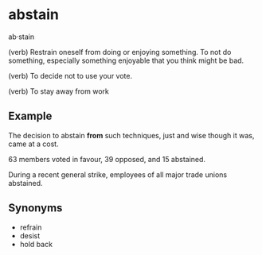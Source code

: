 # abstain

ab·stain

(verb) Restrain oneself from doing or enjoying something. To not do something, especially something enjoyable that you think might be bad.

(verb) To decide not to use your vote.

(verb) To stay away from work

## Example

The decision to abstain **from** such techniques, just and wise though it was, came at a cost.

63 members voted in favour, 39 opposed, and 15 abstained.

During a recent general strike, employees of all major trade unions abstained.

## Synonyms

+ refrain
+ desist
+ hold back

